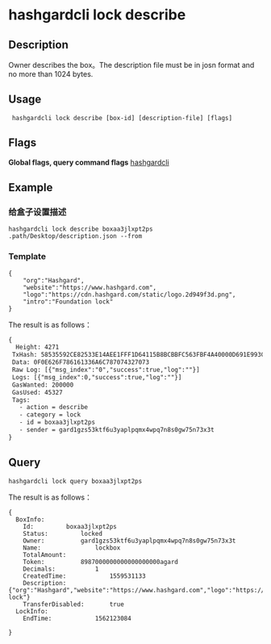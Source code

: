 # hashgardcli lock describe

## Description
Owner describes the box。The description file must be in josn format and no more than 1024 bytes.
## Usage
```shell
 hashgardcli lock describe [box-id] [description-file] [flags]
```
## Flags

**Global flags, query command flags** [hashgardcli](../README.md)

## Example
### 给盒子设置描述
```shell
hashgardcli lock describe boxaa3jlxpt2ps .path/Desktop/description.json --from
```
### Template
```shell
{
    "org":"Hashgard",
    "website":"https://www.hashgard.com",
    "logo":"https://cdn.hashgard.com/static/logo.2d949f3d.png",
    "intro":"Foundation lock"
}
```
The result is as follows：
```txt
{
  Height: 4271
 TxHash: 58535592CE82533E14AEE1FFF1D64115B8BCBBFC563FBF4A40000D691E993CCE
 Data: 0F0E626F786161336A6C787074327073
 Raw Log: [{"msg_index":"0","success":true,"log":""}]
 Logs: [{"msg_index":0,"success":true,"log":""}]
 GasWanted: 200000
 GasUsed: 45327
 Tags:
   - action = describe
   - category = lock
   - id = boxaa3jlxpt2ps
   - sender = gard1gzs53ktf6u3yaplpqmx4wpq7n8s0gw75n73x3t
}
```
## Query
```shell
hashgardcli lock query boxaa3jlxpt2ps
```
The result is as follows：
```shell
{
  BoxInfo:
    Id:			boxaa3jlxpt2ps
    Status:			locked
    Owner:			gard1gzs53ktf6u3yaplpqmx4wpq7n8s0gw75n73x3t
    Name:				lockbox
    TotalAmount:
    Token:			8987000000000000000000agard
    Decimals:			1
    CreatedTime:			1559531133
    Description:			{"org":"Hashgard","website":"https://www.hashgard.com","logo":"https://cdn.hashgard.com/static/logo.2d949f3d.png","intro":"Foundation lock"}
    TransferDisabled:		true
  LockInfo:
    EndTime:			1562123084

}
```
